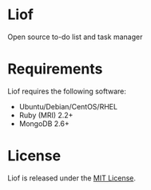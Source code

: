 # Liof
Open source to-do list and task manager

# Requirements
Liof requires the following software:

- Ubuntu/Debian/CentOS/RHEL
- Ruby (MRI) 2.2+
- MongoDB 2.6+

# License
Liof is released under the [MIT License](http://www.opensource.org/licenses/MIT).
